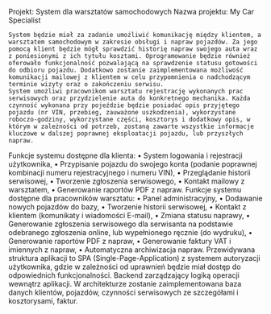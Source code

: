 Projekt: System dla warsztatów samochodowych
Nazwa projektu: My Car Specialist

	System będzie miał za zadanie umożliwić komunikację między klientem, a warsztatem samochodowym w zakresie obsługi i napraw pojazdów. Za jego pomocą klient będzie mógł sprawdzić historię napraw swojego auta wraz z poniesionymi z ich tytułu kosztami. Oprogramowanie będzie również oferowało funkcjonalność pozwalającą na sprawdzenie statusu gotowości do odbioru pojazdu. Dodatkowo zostanie zaimplementowana możliwość komunikacji mailowej z klientem w celu przypomnienia o nadchodzącym terminie wizyty oraz o zakończeniu serwisu.
	System umożliwi pracownikom warsztatu rejestrację wykonanych prac serwisowych oraz przydzielenie auta do konkretnego mechanika. Każda czynność wykonana przy pojeździe będzie posiadać opis przyjętego pojazdu (nr VIN, przebieg, zauważone uszkodzenia), wykorzystane roboczo-godziny, wykorzystane części, kosztorys i dodatkowy opis, w którym w zależności od potrzeb, zostaną zawarte wszystkie informacje kluczowe w dalszej poprawnej eksploatacji pojazdu, lub przyszłych napraw.
Funkcje systemu dostępne dla klienta:
•	System logowania i rejestracji użytkownika,
•	Przypisanie pojazdu do swojego konta (podanie poprawnej kombinacji numeru rejestracyjnego i numeru VIN),
•	Przeglądanie historii serwisowej,
•	Tworzenie zgłoszenia serwisowego,
•	Kontakt mailowy z warsztatem,
•	Generowanie raportów PDF z napraw.
Funkcje systemu dostępne dla pracowników warsztatu:
•	Panel administracyjny,
•	Dodawanie nowych pojazdów do bazy,
•	Tworzenie historii serwisowej,
•	Kontakt z klientem (komunikaty i wiadomości E-mail),
•	Zmiana statusu naprawy,
•	Generowanie zgłoszenia serwisowego dla serwisanta na podstawie odebranego zgłoszenia online, lub wypełnionego ręcznie (do wydruku),
•	Generowanie raportów PDF z napraw,
•	Generowanie faktury VAT i imiennych z napraw,
•	Automatyczna archiwizacja napraw.
Przewidywana struktura aplikacji to SPA (Single-Page-Application) z systemem autoryzacji użytkownika, gdzie w zależności od uprawnień będzie miał dostęp do odpowiednich funkcjonalności. Backend zarządzający logiką operacji wewnątrz aplikacji. W architekturze zostanie zaimplementowana baza danych klientów, pojazdów, czynności serwisowych ze szczegółami i kosztorysami, faktur.

